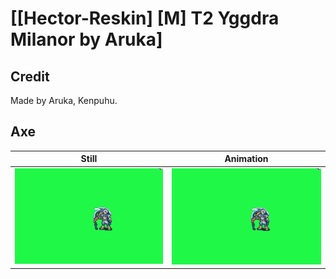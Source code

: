 # [\[Hector-Reskin\] \[M\] T2 Yggdra Milanor by Aruka]

## Credit

Made by Aruka, Kenpuhu.

## Axe

| Still | Animation |
| :---: | :-------: |
| ![Axe still](./Axe_000.png) | ![Axe animation](./Axe.gif) |
